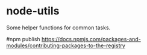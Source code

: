 # node-utils
Some helper functions for common tasks.

#npm publish
https://docs.npmjs.com/packages-and-modules/contributing-packages-to-the-registry
